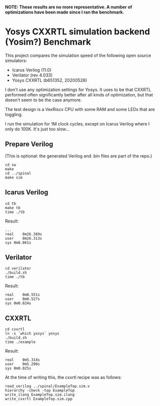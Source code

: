 
**NOTE: These results are no more representative. A number of optimizations have been made since I ran the benchmark.**

# Yosys CXXRTL simulation backend (Yosim?) Benchmark

This project compares the simulation speed of the following open source simulators:

* Icarus Verilog (11.0)
* Verilator (rev 4.033)
* Yosys CXXRTL (b651352, 20200526)

I don't use any optimization settings for Yosys. It uses to be that CXXRTL performed often significantly better
after all kinds of optimization, but that doesn't seem to be the case anymore.

The test design is a VexRiscv CPU with some RAM and some LEDs that are toggling.

I run the simulation for 1M clock cycles, except on Icarus Verilog where I only do 100K. It's just too slow...

## Prepare Verilog

(This is optional: the generated Verilog and .bin files are part of the repo.)

```
cd sw
make
cd ../spinal
make sim
```

## Icarus Verilog

```
cd tb
make tb
time ./tb
```

Result:
```
...
real	0m26.389s
user	0m26.313s
sys	0m0.061s
```

## Verilator
```
cd verilator
./build.sh
time ./tb
```

Result:
```
real	0m0.551s
user	0m0.527s
sys	0m0.024s
```

## CXXRTL
```
cd cxxrtl
ln -s `which yosys` yosys
./build.sh
time ./example
```

Result:
```
real	0m5.314s
user	0m5.290s
sys	0m0.025s
```

At the time of writing this, the cxxrtl recipe was as follows:
```
read_verilog ../spinal/ExampleTop.sim.v
hierarchy -check -top ExampleTop
write_ilang ExampleTop.sim.ilang
write_cxxrtl ExampleTop.sim.cpp
```



